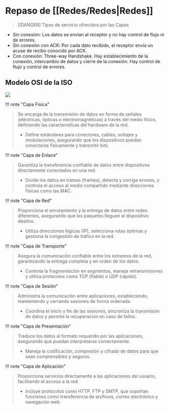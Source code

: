 # Repaso de [[Redes/Redes|Redes]]


> [!DANGER] Tipos de servicio ofrecidos por las Capas
- Sin conexión: Los datos se envían al receptor y no hay control de flujo ni de errores.
- Sin conexión con ACK: Por cada dato recibido, el receptor envía un acuse de recibo conocido por ACK.
- Con conexión: Three-way Handshake. Hay establecimiento de la conexión, intercambio de datos y cierre de la conexión. Hay control de flujo y control de errores.


## Modelo OSI de la ISO

![](Programación%20Concurrente/img%20concu/Pasted%20image%2020241215101041.png)


!!! note "Capa Física"
> Se encarga de la transmisión de datos en forma de señales (eléctricas, ópticas o electromagnéticas) a través del medio físico, definiendo las características del hardware de la red.
> - Define estándares para conectores, cables, voltajes y modulaciones, asegurando que los dispositivos puedan conectarse físicamente y transmitir bits.


!!! note "Capa de Enlace"
> Garantiza la transferencia confiable de datos entre dispositivos directamente conectados en una red.
> - Divide los datos en tramas (frames), detecta y corrige errores, y controla el acceso al medio compartido mediante direcciones físicas como las MAC.


!!! note "Capa de Red"
> Proporciona el enrutamiento y la entrega de datos entre redes diferentes, asegurando que los paquetes lleguen al dispositivo destino.
> - Utiliza direcciones lógicas (IP), selecciona rutas óptimas y gestiona la congestión de tráfico en la red.


!!! note "Capa de Transporte"
> Asegura la comunicación confiable entre los extremos de la red, garantizando la entrega completa y en orden de los datos.
> - Controla la fragmentación en segmentos, maneja retransmisiones y utiliza protocolos como TCP (fiable) o UDP (rápido).


!!! note "Capa de Sesión"
> Administra la comunicación entre aplicaciones, estableciendo, manteniendo y cerrando sesiones de forma ordenada.
> - Coordina el inicio y fin de las sesiones, sincroniza la transmisión de datos y permite la recuperación en caso de fallos.


!!! note "Capa de Presentación"
> Traduce los datos al formato requerido por las aplicaciones, asegurando que puedan interpretarse correctamente.
> - Maneja la codificación, compresión y cifrado de datos para que sean comprensibles y seguros.


!!! note "Capa de Aplicación"
> Proporciona servicios directamente a las aplicaciones del usuario, facilitando el acceso a la red.
> - Incluye protocolos como HTTP, FTP y SMTP, que soportan funciones como transferencia de archivos, correo electrónico y navegación web.
